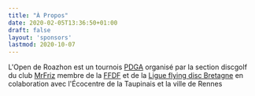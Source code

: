 ```yaml
---
title: "À Propos"
date: 2020-02-05T13:36:50+01:00
draft: false
layout: 'sponsors'
lastmod: 2020-10-07
---
```


L'Open de Roazhon est un tournois [PDGA](https://www.pdga.com/) organisé par la section discgolf du club [MrFriz](https://www.mrfriz.fr) membre de la [FFDF](http://www.ffdf.fr) et de la [Ligue flying disc Bretagne](https://www.facebook.com/LigueFlyingDiscBretagne) en colaboration avec l'Écocentre de la Taupinais et la ville de Rennes
